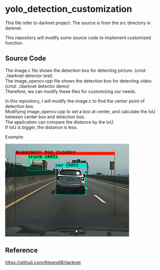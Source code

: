 # yolo_detection_customization
This file refer to darknet project. The source is from the src directory in darknet.

This repository will modify some source code to implement customized function.  

## Source Code
The image.c file shows the detection box for detecting picture. (cmd: ./darknet detector test)  
The image_opencv.cpp file shows the detection box for detecting video. (cmd: ./darknet detector demo)  
Therefore, we can modify these files for customizing our needs.  

In this repository, I will modify the image.c to find the center point of detection box.  
Modifying image_opencv.cpp to set a box at center, and calculate the IoU between center box and detection box.  
The application can compare the distance by the IoU.  
If IoU is bigger, the distance is less.  

Example:  

<img src=https://github.com/neneyhsw/yolo_detection_customization/blob/main/alert.png width="400" height="300">

## Reference
https://github.com/AlexeyAB/darknet
